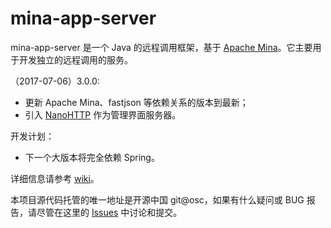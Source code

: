 # mina-app-server

mina-app-server 是一个 Java 的远程调用框架，基于 
[Apache Mina](http://mina.apache.org/)。它主要用于开发独立的远程调用的服务。

（2017-07-06）3.0.0:

  * 更新 Apache Mina、fastjson 等依赖关系的版本到最新；
  * 引入 [NanoHTTP](https://github.com/NanoHttpd/nanohttpd) 作为管理界面服务器。
  
开发计划：

  * 下一个大版本将完全依赖 Spring。

详细信息请参考 [wiki](http://git.oschina.net/yidinghe/mina-app-server/wikis/home)。

本项目源代码托管的唯一地址是开源中国 git@osc，如果有什么疑问或 BUG 报告，请尽管在这里的 [Issues](http://git.oschina.net/yidinghe/mina-app-server/issues) 中讨论和提交。